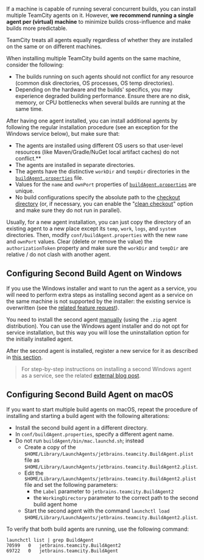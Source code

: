 [//]: # (title: Install Multiple Agents on One Machine)
[//]: # (auxiliary-id: Install Multiple Agents on One Machine)

If a machine is capable of running several concurrent builds, you can install multiple TeamCity agents on it. However, __we recommend running a single agent per (virtual) machine__ to minimize builds cross-influence and make builds more predictable. 

TeamCity treats all agents equally regardless of whether they are installed on the same or on different machines.

When installing multiple TeamCity build agents on the same machine, consider the following:
* The builds running on such agents should not conflict for any resource (common disk directories, OS processes, OS temp directories).
* Depending on the hardware and the builds' specifics, you may experience degraded building performance. Ensure there are no disk, memory, or CPU bottlenecks when several builds are running at the same time.

After having one agent installed, you can install additional agents by following the regular installation procedure (see an exception for the Windows service below), but make sure that:
* The agents are installed using different OS users so that user-level resources (like Maven/Gradle/NuGet local artifact caches) do not conflict.**
* The agents are installed in separate directories.
* The agents have the distinctive `workDir` and `tempDir` directories in the [`buildAgent.properties`](configure-agent-installation.md) file.
* Values for the `name` and `ownPort` properties of [`buildAgent.properties`](configure-agent-installation.md) are unique.
* No build configurations specify the absolute path to the [checkout directory](build-checkout-directory.md) (or, if necessary, you can enable the "[clean checkout](clean-checkout.md)" option and make sure they do not run in parallel).

Usually, for a new agent installation, you can just copy the directory of an existing agent to a new place except its `temp`, `work`, `logs`, and `system` directories. Then, modify `conf/buildAgent.properties` with the new `name` and `ownPort` values. Clear (delete or remove the value) the `authorizationToken` property and make sure the `workDir` and `tempDir` are relative / do not clash with another agent.

## Configuring Second Build Agent on Windows

If you use the Windows installer and want to run the agent as a service, you will need to perform extra steps as installing second agent as a service on the same machine is not supported by the installer: the existing service is overwritten (see the [related feature request](http://youtrack.jetbrains.net/issue/TW-4962)).

You need to install the second agent [manually](install-teamcity-agent.md#Install+from+ZIP+File) (using the `.zip` agent distribution). You can use the Windows agent installer and do not opt for service installation, but this way you will lose the uninstallation option for the initially installed agent.

After the second agent is installed, register a new service for it as described in [this section](start-teamcity-agent.md#Build+Agent+as+Windows+Service).

>For step-by-step instructions on installing a second Windows agent as a service, see the related [external blog post](https://handcraftsman.wordpress.com/2010/07/20/multiple-teamcity-build-agents-on-one-server/).

## Configuring Second Build Agent on macOS

If you want to start multiple build agents on macOS, repeat the procedure of installing and starting a build agent with the following alterations:
* Install the second build agent in a different directory.
* In `conf/buildAgent.properties`, specify a different agent name.
* Do not run `buildAgent/bin/mac.launchd.sh`; instead
    * Create a copy of the `$HOME/Library/LaunchAgents/jetbrains.teamcity.BuildAgent.plist` file as `$HOME/Library/LaunchAgents/jetbrains.teamcity.BuildAgent2.plist`.
    * Edit the `$HOME/Library/LaunchAgents/jetbrains.teamcity.BuildAgent2.plist` file and set the following parameters:
        * the `Label` parameter to `jetbrains.teamcity.BuildAgent2`
        * the `WorkingDirectory` parameter to the correct path to the second build agent home
    * Start the second agent with the command `launchctl load $HOME/Library/LaunchAgents/jetbrains.teamcity.BuildAgent2.plist`.

To verify that both build agents are running, use the following command:

```Shell
launchctl list | grep BuildAgent 
70599	0	jetbrains.teamcity.BuildAgent2
69722	0	jetbrains.teamcity.BuildAgent

```